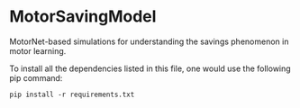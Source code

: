 # MotorSavingModel
 MotorNet-based simulations for understanding the savings phenomenon in motor learning.

 
To install all the dependencies listed in this file, one would use the following pip command:

`pip install -r requirements.txt`


